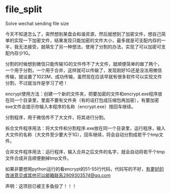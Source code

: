 # file_split
Solve wechat sending file size

  今天不知道怎么了，突然想到某盘会和谐资源，然后就想到了加密文件，想自己简单的实现一下加密文件，结果发现只能加密的文件大小，最多就是可支配内存的一半，我无法接受，就萌生了另一种想法，使用了分割的办法，实现了可以加密可支配内存少1G。
  
  分割的时候想到微信只能传输1G的文件传不了大文件，就顺便简单的做了两个，一个用于分割，一个用于合并，这样就可以传输了，发现刚好1G还是没法用微信传输，就设置了1023M，成功传输，虽然现在应该早就有很多软件可以实现文件分割，不过就当作是学习了吧！
  
  encrypt使用方法：创建一个新的文件夹，把要加密的文件和encrypt.exe程序放在同一个目录里，里面不要有文件夹（有的话打包成压缩包再加密），有要加密exe文件会提示你输入本程序的名称（encrypt.exe）按回车继续。
  
  分割程序，用于微信传不了大文件，将其进行分割。
  
  拆合文件程序用法：将大文件和分割程序.exe放在同一个目录里，运行程序，输入大文件的名称（大文件至少要大于1G），回车继续，将会自动分割成若干个tmp文件。
  
  合并文件程序用法：运行程序，输入合并之后文件的名字，就会自动将若干个tmp文件合成并且顺便删掉tmp文件。
  
  如果非要想用python运行的看encrypt的51-55行代码，代码写的不好，有更好的改进意见或其他可以邮箱联系2909303574@qq.com
  
  声明：这项目已被王多鱼投了！！！
